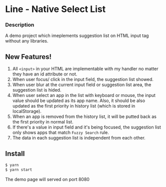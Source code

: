 # Line - Native Select List

### Description
A demo project which imeplements suggestion list on HTML input tag without any libraries.

## New Features!
1.  All `<input>` in your HTML are implementable with my handler no matter they have an id attribute or not.
2.  When user focus/ click in the input field, the suggestion list showed.
3.  When user blur at the current input field or suggestion list area, the suggestion list is hided.
4.  When user select an app in the list with keyboard or mouse, the input value should be updated as its app name. Also, it should be also updated as the first priority in history list (which is stored in localStorage).
5.  When an app is removed from the history list, it will be putted back as the first priority in normal list.
6.  If there's a value in input field and it's being focused, the suggestion list only shows apps that match `Fuzzy Search` rule.
7.  The data in each suggestion list is independent from each other.


## Install

```bash
$ yarn
$ yarn start
```
The demo page will served on port 8080
